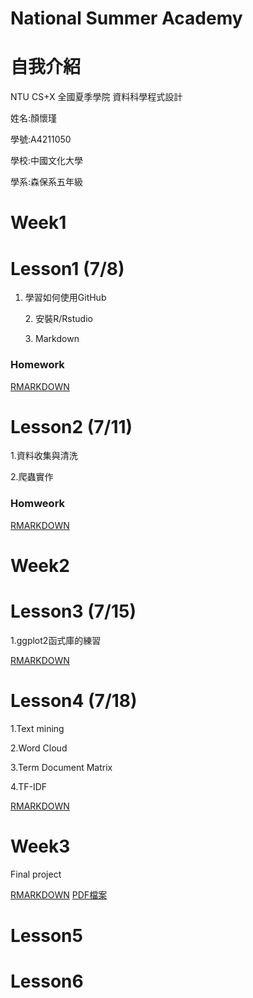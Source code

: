 # National Summer Academy
 
# 自我介紹
NTU CS+X 全國夏季學院 資料科學程式設計<p>
姓名:顏懷瑾<p>
學號:A4211050<p>
學校:中國文化大學<p>
學系:森保系五年級<p>

# Week1

# Lesson1 (7/8)

1. 學習如何使用GitHub<p>2. 安裝R/Rstudio<p>3. Markdown<p>
### Homework
 [RMARKDOWN](https://alen410.github.io/Allen/RMARKDOWN.html)
 
# Lesson2 (7/11)
1.資料收集與清洗<p>2.爬蟲實作<p>
### Homweork
 [RMARKDOWN](https://alen410.github.io/Allen/Week1/108_全國夏季學院_7月11日_Class2.html)

# Week2
# Lesson3 (7/15)
1.ggplot2函式庫的練習<p>
 [RMARKDOWN](https://alen410.github.io/Allen/Week2/108_全國夏季學院_7月15日_Class3.html)


# Lesson4 (7/18)
1.Text mining<p>
2.Word Cloud<p>
3.Term Document Matrix<p>
4.TF-IDF<p>
 [RMARKDOWN](https://alen410.github.io/Allen/Week2/108_全國夏季學院_7月18日_Class4.html)
 
# Week3
Final project<p>
[RMARKDOWN](https://alen410.github.io/Allen/Week3/Twitter-sentiment-analysis-using-R，With-Sentiment140-dataset.html)
[PDF檔案](https://github.com/alen410/Allen/blob/master/Week/Twitter%20sentiment%20analysis%20using%20R%20with%20Sentiment140%20dataset.pdf)


# Lesson5
# Lesson6

